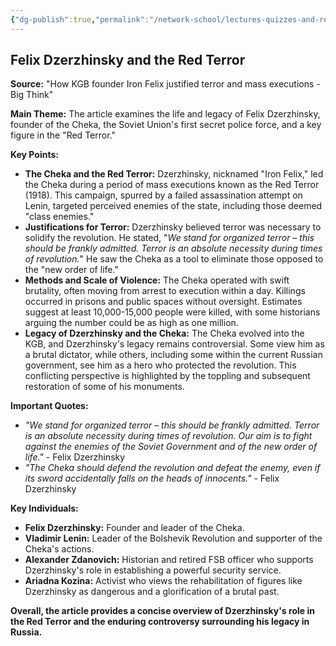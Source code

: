 ```yaml
---
{"dg-publish":true,"permalink":"/network-school/lectures-quizzes-and-references/briefs-timelines-and-study-guides/russian-history/russian-history-ii/russian-history-ii-the-pariah-state-brief/"}
---
```




## Felix Dzerzhinsky and the Red Terror

**Source:** "How KGB founder Iron Felix justified terror and mass executions - Big Think"

**Main Theme:** The article examines the life and legacy of Felix Dzerzhinsky, founder of the Cheka, the Soviet Union's first secret police force, and a key figure in the "Red Terror."

**Key Points:**

- **The Cheka and the Red Terror:** Dzerzhinsky, nicknamed "Iron Felix," led the Cheka during a period of mass executions known as the Red Terror (1918). This campaign, spurred by a failed assassination attempt on Lenin, targeted perceived enemies of the state, including those deemed "class enemies."
- **Justifications for Terror:** Dzerzhinsky believed terror was necessary to solidify the revolution. He stated, "_We stand for organized terror – this should be frankly admitted. Terror is an absolute necessity during times of revolution._" He saw the Cheka as a tool to eliminate those opposed to the "new order of life."
- **Methods and Scale of Violence:** The Cheka operated with swift brutality, often moving from arrest to execution within a day. Killings occurred in prisons and public spaces without oversight. Estimates suggest at least 10,000-15,000 people were killed, with some historians arguing the number could be as high as one million.
- **Legacy of Dzerzhinsky and the Cheka:** The Cheka evolved into the KGB, and Dzerzhinsky's legacy remains controversial. Some view him as a brutal dictator, while others, including some within the current Russian government, see him as a hero who protected the revolution. This conflicting perspective is highlighted by the toppling and subsequent restoration of some of his monuments.

**Important Quotes:**

- _"We stand for organized terror – this should be frankly admitted. Terror is an absolute necessity during times of revolution. Our aim is to fight against the enemies of the Soviet Government and of the new order of life."_ - Felix Dzerzhinsky
- _"The Cheka should defend the revolution and defeat the enemy, even if its sword accidentally falls on the heads of innocents."_ - Felix Dzerzhinsky

**Key Individuals:**

- **Felix Dzerzhinsky:** Founder and leader of the Cheka.
- **Vladimir Lenin:** Leader of the Bolshevik Revolution and supporter of the Cheka's actions.
- **Alexander Zdanovich:** Historian and retired FSB officer who supports Dzerzhinsky's role in establishing a powerful security service.
- **Ariadna Kozina:** Activist who views the rehabilitation of figures like Dzerzhinsky as dangerous and a glorification of a brutal past.

**Overall, the article provides a concise overview of Dzerzhinsky's role in the Red Terror and the enduring controversy surrounding his legacy in Russia.**